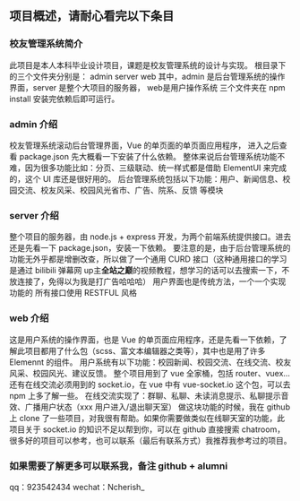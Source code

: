 ## 项目概述，请耐心看完以下条目

### 校友管理系统简介

  此项目是本人本科毕业设计项目，课题是校友管理系统的设计与实现。
  根目录下的三个文件夹分别是：
    admin
    server
    web
  其中，admin 是后台管理系统的操作界面，server 是整个大项目的服务器， web是用户操作系统
  三个文件夹在 npm install 安装完依赖后即可运行。

### admin 介绍

  校友管理系统滚动后台管理界面，Vue 的单页面的单页面应用程序，
  进入之后查看 package.json 先大概看一下安装了什么依赖。
  整体来说后台管理系统功能不难，因为很多功能比如：分页、三级联动、统一样式都是借助
  ElementUI 来完成的，这个 UI 库还是很好用的。
  后台管理系统包括以下功能：用户、新闻信息、校园交流、校友风采、校园风光省市、广告、院系、反馈 等模块

### server 介绍

  整个项目的服务器，由 node.js + express 开发，为两个前端系统提供接口。进去还是先看一下 package.json，安装一下依赖。
  要注意的是，由于后台管理系统的功能无外乎都是增删改查，所以做了一个通用 CURD 接口（这种通用接口的学习是通过 bilibili 弹幕网 up主**全站之巅**的视频教程，想学习的话可以去搜索一下，不放连接了，免得以为我是打广告哈哈哈）
  用户界面也是传统方法，一个一个实现功能的
  所有接口使用 RESTFUL 风格

### web 介绍

  这是用户系统的操作界面，也是 Vue 的单页面应用程序，还是先看一下依赖，了解此项目都用了什么包（scss、富文本编辑器之类等），其中也是用了许多 Elemennt 的组件。
  用户系统有以下功能：校园新闻、校园交流、在线交流、校友风采、校园风光、建议反馈。
  整个项目用到了 vue 全家桶，包括 router、vuex...
  还有在线交流必须用到的 socket.io，在 vue 中有 vue-socket.io 这个包，可以去 npm 上多了解一些。
  在线交流实现了：群聊、私聊、未读消息提示、私聊提示音效、广播用户状态（xxx 用户进入/退出聊天室）
  做这块功能的时候，我在 github 上 clone 了一些项目，对我很有帮助。如果你需要做类似在线聊天室的功能，此项目关于 socket.io 的知识不足以帮到你，可以在 github 直接搜索 chatroom，很多好的项目可以参考，也可以联系（最后有联系方式）我推荐我参考过的项目。

### 如果需要了解更多可以联系我，备注 github + alumni
  qq：923542434
  wechat：Ncherish_